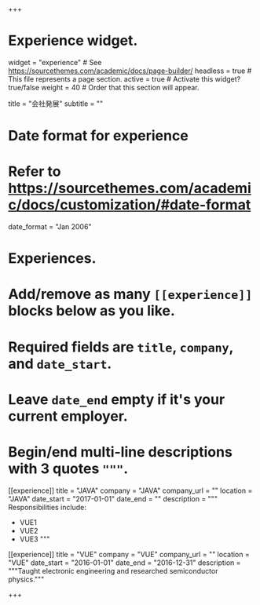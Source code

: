 +++
# Experience widget.
widget = "experience"  # See https://sourcethemes.com/academic/docs/page-builder/
headless = true  # This file represents a page section.
active = true  # Activate this widget? true/false
weight = 40  # Order that this section will appear.

title = "会社発展"
subtitle = ""

# Date format for experience
#   Refer to https://sourcethemes.com/academic/docs/customization/#date-format
date_format = "Jan 2006"

# Experiences.
#   Add/remove as many `[[experience]]` blocks below as you like.
#   Required fields are `title`, `company`, and `date_start`.
#   Leave `date_end` empty if it's your current employer.
#   Begin/end multi-line descriptions with 3 quotes `"""`.
[[experience]]
  title = "JAVA"
  company = "JAVA"
  company_url = ""
  location = "JAVA"
  date_start = "2017-01-01"
  date_end = ""
  description = """
  Responsibilities include:
  
  * VUE1
  * VUE2
  * VUE3
  """

[[experience]]
  title = "VUE"
  company = "VUE"
  company_url = ""
  location = "VUE"
  date_start = "2016-01-01"
  date_end = "2016-12-31"
  description = """Taught electronic engineering and researched semiconductor physics."""

+++

